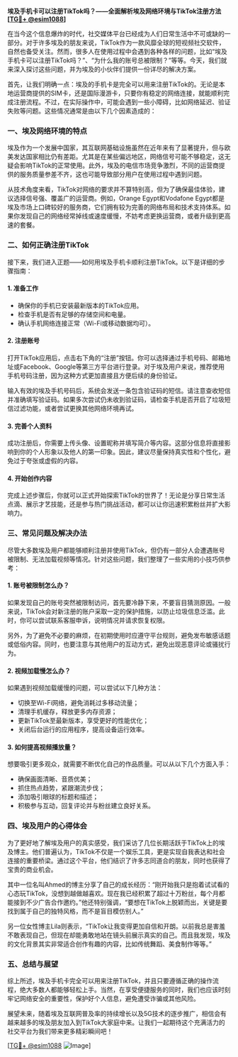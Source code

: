 **埃及手机卡可以注册TikTok吗？——全面解析埃及网络环境与TikTok注册方法[[TG💪+ @esim1088](https://t.me/s/esim1088)]**

在当今这个信息爆炸的时代，社交媒体平台已经成为人们日常生活中不可或缺的一部分。对于许多埃及的朋友来说，TikTok作为一款风靡全球的短视频社交软件，自然也备受关注。然而，很多人在使用过程中会遇到各种各样的问题，比如“埃及手机卡可以注册TikTok吗？”、“为什么我的账号总被限制？”等等。今天，我们就来深入探讨这些问题，并为埃及的小伙伴们提供一份详尽的解决方案。

首先，让我们明确一点：埃及的手机卡是完全可以用来注册TikTok的。无论是本地运营商提供的SIM卡，还是国际漫游卡，只要你有稳定的网络连接，就能顺利完成注册流程。不过，在实际操作中，可能会遇到一些小障碍，比如网络延迟、验证失败等问题。这些情况通常是由以下几个因素造成的：

### **一、埃及网络环境的特点**
埃及作为一个发展中国家，其互联网基础设施虽然在近年来有了显著提升，但与欧美发达国家相比仍有差距。尤其是在某些偏远地区，网络信号可能不够稳定，这无疑会影响TikTok的正常使用。此外，埃及的电信市场竞争激烈，不同的运营商提供的服务质量参差不齐，这也可能导致部分用户在使用过程中遇到问题。

从技术角度来看，TikTok对网络的要求并不算特别高，但为了确保最佳体验，建议选择信号强、覆盖广的运营商。例如，Orange Egypt和Vodafone Egypt都是埃及市场上口碑较好的服务商，它们拥有较为完善的网络布局和技术支持体系。如果你发现自己的网络经常掉线或速度缓慢，不妨考虑更换运营商，或者升级到更高速的套餐。

### **二、如何正确注册TikTok**
接下来，我们进入正题——如何用埃及手机卡顺利注册TikTok。以下是详细的步骤指南：

#### **1. 准备工作**
- 确保你的手机已安装最新版本的TikTok应用。
- 检查手机是否有足够的存储空间和电量。
- 确认手机网络连接正常（Wi-Fi或移动数据均可）。

#### **2. 注册账号**
打开TikTok应用后，点击右下角的“注册”按钮。你可以选择通过手机号码、邮箱地址或Facebook、Google等第三方平台进行登录。对于埃及用户来说，推荐使用手机号码注册，因为这种方式更加直接且方便后续的身份验证。

输入有效的埃及手机号码后，系统会发送一条包含验证码的短信。请注意查收短信并准确填写验证码。如果多次尝试仍未收到验证码，请检查手机是否开启了垃圾短信过滤功能，或者尝试更换其他网络环境再试。

#### **3. 完善个人资料**
成功注册后，你需要上传头像、设置昵称并填写简介等内容。这部分信息将直接影响到你的个人形象以及他人的第一印象。因此，建议尽量保持真实性和个性化，避免过于夸张或虚假的内容。

#### **4. 开始创作内容**
完成上述步骤后，你就可以正式开始探索TikTok的世界了！无论是分享日常生活点滴、展示才艺技能，还是参与热门挑战活动，都可以让你迅速积累粉丝并扩大影响力。

### **三、常见问题及解决办法**
尽管大多数埃及用户都能够顺利注册并使用TikTok，但仍有一部分人会遭遇账号被限制、无法加载视频等情况。针对这些问题，我们整理了一些实用的小技巧供参考：

#### **1. 账号被限制怎么办？**
如果发现自己的账号突然被限制访问，首先要冷静下来，不要盲目猜测原因。一般来说，TikTok会对新注册的账户采取一定的保护措施，以防止垃圾信息泛滥。此时，你可以尝试联系客服申诉，说明情况并请求恢复权限。

另外，为了避免不必要的麻烦，在初期使用时应遵守平台规则，避免发布敏感话题或低俗内容。同时，也要注意与其他用户的互动方式，避免出现恶意评论或骚扰行为。

#### **2. 视频加载慢怎么办？**
如果遇到视频加载缓慢的问题，可以尝试以下几种方法：
- 切换至Wi-Fi网络，避免消耗过多移动流量；
- 清理手机缓存，释放更多内存资源；
- 更新TikTok至最新版本，享受更好的性能优化；
- 关闭后台运行的应用程序，提高设备运行效率。

#### **3. 如何提高视频播放量？**
想要吸引更多观众，就需要不断优化自己的作品质量。可以从以下几个方面入手：
- 确保画面清晰、音质优美；
- 抓住热点趋势，紧跟潮流步伐；
- 添加吸引眼球的标题和描述；
- 积极参与互动，回复评论并与粉丝建立良好关系。

### **四、埃及用户的心得体会**
为了更好地了解埃及用户的真实感受，我们采访了几位长期活跃于TikTok上的埃及博主。他们普遍认为，TikTok不仅是一个娱乐工具，更是实现自我表达和社会连接的重要桥梁。通过这个平台，他们结识了许多志同道合的朋友，同时也获得了宝贵的商业机会。

其中一位名叫Ahmed的博主分享了自己的成长经历：“刚开始我只是抱着试试看的心态玩TikTok，没想到越做越喜欢。现在我已经积累了超过十万粉丝，每个月都能接到不少广告合作邀约。”他还特别强调，“要想在TikTok上脱颖而出，关键是要找到属于自己的独特风格，而不是盲目模仿别人。”

另一位女性博主Lila则表示，“TikTok让我变得更加自信和开朗。以前我总是害羞不敢表现自己，但现在却能勇敢地站在镜头前展示真实的自己。而且我发现，埃及的文化背景其实非常适合创作有趣的内容，比如传统舞蹈、美食制作等等。”

### **五、总结与展望**
综上所述，埃及手机卡完全可以用来注册TikTok，并且只要遵循正确的操作流程，绝大多数人都能够轻松上手。当然，在享受便捷服务的同时，我们也应该时刻牢记网络安全的重要性，保护好个人信息，避免遭受诈骗或其他风险。

展望未来，随着埃及互联网普及率的持续增长以及5G技术的逐步推广，相信会有越来越多的埃及朋友加入到TikTok大家庭中来。让我们一起期待这个充满活力的社交平台为我们带来更多精彩瞬间吧！

[[TG💪+ @esim1088](https://t.me/s/esim1088) ![Image](https://i.postimg.cc/4NQfJmqS/Snipaste-2025-05-13-00-14-12.png)]